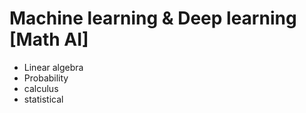 # Machine learning & Deep learning [Math AI]
- Linear algebra
- Probability
- calculus
- statistical
